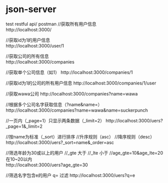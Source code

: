 # json-server
test restful api/ postman
//获取所有用户信息  
http://localhost:3000/

//获取id为1的用户信息  
http://localhost:3000/user/1

//获取公司的所有信息  
http://localhost:3000/companies

//获取单个公司信息（如1）
http://localhost:3000/companies/1

//获取id为1的公司的所有用户信息
http://localhost:3000/companies/1/user

//获取wawa公司
http://localhost:3000/companies?name=wawa

//根据多个公司名字获取信息（?name&name=）
http://localhost:3000/companies?name=wawa&name=suckerpunch

//一页内（_page=1）只显示两条数据（_limit=2）
http://localhost:3000/uers?_page=1&_limit=2

//按name为标准（_sort）进行排序
//升序规则（asc）
//降序规则（desc）
http://localhost:3000/uers?_sort=name&_order=asc

//筛选年龄为30或以上的用户
//_gte 大于
//_lte 小于
//age_gte=10&age_lte=20 在10~20以内  
http://localhost:3000/uers?age_gte=30

//筛选名字包含e的用户 q= 过滤
http://localhost:3000/uers?q=e
